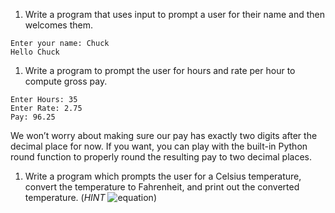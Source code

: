 1. Write a program that uses input to prompt a user for their name and then welcomes them.

```
Enter your name: Chuck
Hello Chuck
```

1. Write a program to prompt the user for hours and rate per hour to compute gross pay.

```
Enter Hours: 35
Enter Rate: 2.75
Pay: 96.25
```

We won’t worry about making sure our pay has exactly two digits after the decimal
place for now. If you want, you can play with the built-in Python round function
to properly round the resulting pay to two decimal places.


1. Write a program which prompts the user for a Celsius temperature, convert the temperature to Fahrenheit, and print out the converted temperature. (*HINT* ![equation](http://latex.codecogs.com/svg.latex?(C%20\cdot%20\frac{9}{5})%20+%2032%20=%20F))
